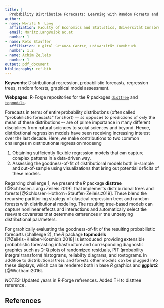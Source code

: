 ```yaml
---
title: |
  Probability Distribution Forecasts: Learning with Random Forests and Graphical Assessment 
author:
- name: Moritz N. Lang
  affiliation: Faculty of Economics and Statistics, Universität Innsbruck
  email: Moritz.Lang@uibk.ac.at
  number: 1
- name: Reto Stauffer
  affiliation: Digital Science Center, Universität Innsbruck
  number: 1,2
- name: Achim Zeileis
  number: 1 
output: pdf_document
bibliography: ref.bib
---
```


**Keywords**: Distributional regression, probabilistic forecasts, regression trees, random forests, graphical model assessment.

**Webpages**: R-Forge repositories for the *R* packages [`disttree`](https://R-Forge.R-project.org/projects/partykit/pkg/disttree/) and [`topmodels`](https://R-Forge.R-project.org/projects/topmodels/pkg/topmodels/).

Forecasts in terms of entire probability distributions (often called
"probabilistic forecasts" for short) -- as opposed to predictions of only the
mean of these distributions -- are of prime importance in many different
disciplines from natural sciences to social sciences and beyond. Hence,
distributional regression models have been receiving increasing interest over
the last decade. Here, we make contributions to two common challenges in
distributional regression modeling:

1. Obtaining sufficiently flexible regression models that can capture complex
   patterns in a data-driven way.
2. Assessing the goodness-of-fit of distributional models both in-sample and
   out-of-sample using visualizations that bring out potential deficits of these
   models.

Regarding challenge 1, we present the *R* package **disttree**
[@Schlosser+Lang+Zeileis:2019], that implements distributional trees and forests
[@Schlosser+Hothorn+Stauffer+Zeileis:2019]. These blend the recursive
partitioning strategy of classical regression trees and random forests with
distributional modeling. The resulting tree-based models can capture nonlinear
effects and interactions and automatically select the relevant covariates that
determine differences in the underlying distributional parameters.

For graphically evaluating the goodness-of-fit of the resulting probabilistic
forecasts (challenge 2), the *R* package **topmodels**
[@Zeileis+Kleiber+Kosmidis:2018] is introduced, providing extensible
probabilistic forecasting infrastructure and corresponding diagnostic graphics
such as Q-Q plots of randomized residuals, PIT (probability integral transform)
histograms, reliability diagrams, and rootograms. In addition to distributional
trees and forests other models can be plugged into these displays, which can be
rendered both in base *R* graphics and **ggplot2** [@Wickham:2016].

_NOTES:_ Updated years in R-Forge references. Added TH to disttree reference.

## References
